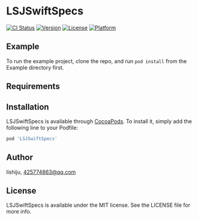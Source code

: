 # LSJSwiftSpecs

[![CI Status](https://img.shields.io/travis/lishiju/LSJSwiftSpecs.svg?style=flat)](https://travis-ci.org/lishiju/LSJSwiftSpecs)
[![Version](https://img.shields.io/cocoapods/v/LSJSwiftSpecs.svg?style=flat)](https://cocoapods.org/pods/LSJSwiftSpecs)
[![License](https://img.shields.io/cocoapods/l/LSJSwiftSpecs.svg?style=flat)](https://cocoapods.org/pods/LSJSwiftSpecs)
[![Platform](https://img.shields.io/cocoapods/p/LSJSwiftSpecs.svg?style=flat)](https://cocoapods.org/pods/LSJSwiftSpecs)

## Example

To run the example project, clone the repo, and run `pod install` from the Example directory first.

## Requirements

## Installation

LSJSwiftSpecs is available through [CocoaPods](https://cocoapods.org). To install
it, simply add the following line to your Podfile:

```ruby
pod 'LSJSwiftSpecs'
```

## Author

lishiju, 425774863@qq.com

## License

LSJSwiftSpecs is available under the MIT license. See the LICENSE file for more info.
